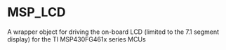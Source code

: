 # MSP_LCD
A wrapper object for driving the on-board LCD (limited to the 7.1 segment display) for the TI MSP430FG461x series MCUs
